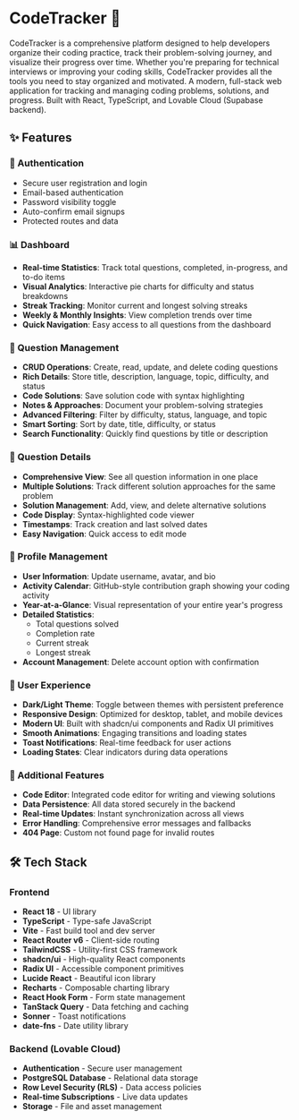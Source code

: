 # CodeTracker 🚀

CodeTracker is a comprehensive platform designed to help developers organize their coding practice, track their problem-solving journey, and visualize their progress over time. Whether you're preparing for technical interviews or improving your coding skills, CodeTracker provides all the tools you need to stay organized and motivated. A modern, full-stack web application for tracking and managing coding problems, solutions, and progress. Built with React, TypeScript, and Lovable Cloud (Supabase backend).

## ✨ Features

### 🔐 Authentication
- Secure user registration and login
- Email-based authentication
- Password visibility toggle
- Auto-confirm email signups
- Protected routes and data

### 📊 Dashboard
- **Real-time Statistics**: Track total questions, completed, in-progress, and to-do items
- **Visual Analytics**: Interactive pie charts for difficulty and status breakdowns
- **Streak Tracking**: Monitor current and longest solving streaks
- **Weekly & Monthly Insights**: View completion trends over time
- **Quick Navigation**: Easy access to all questions from the dashboard

### 📝 Question Management
- **CRUD Operations**: Create, read, update, and delete coding questions
- **Rich Details**: Store title, description, language, topic, difficulty, and status
- **Code Solutions**: Save solution code with syntax highlighting
- **Notes & Approaches**: Document your problem-solving strategies
- **Advanced Filtering**: Filter by difficulty, status, language, and topic
- **Smart Sorting**: Sort by date, title, difficulty, or status
- **Search Functionality**: Quickly find questions by title or description

### 🎯 Question Details
- **Comprehensive View**: See all question information in one place
- **Multiple Solutions**: Track different solution approaches for the same problem
- **Solution Management**: Add, view, and delete alternative solutions
- **Code Display**: Syntax-highlighted code viewer
- **Timestamps**: Track creation and last solved dates
- **Easy Navigation**: Quick access to edit mode

### 👤 Profile Management
- **User Information**: Update username, avatar, and bio
- **Activity Calendar**: GitHub-style contribution graph showing your coding activity
- **Year-at-a-Glance**: Visual representation of your entire year's progress
- **Detailed Statistics**:
  - Total questions solved
  - Completion rate
  - Current streak
  - Longest streak
- **Account Management**: Delete account option with confirmation

### 🎨 User Experience
- **Dark/Light Theme**: Toggle between themes with persistent preference
- **Responsive Design**: Optimized for desktop, tablet, and mobile devices
- **Modern UI**: Built with shadcn/ui components and Radix UI primitives
- **Smooth Animations**: Engaging transitions and loading states
- **Toast Notifications**: Real-time feedback for user actions
- **Loading States**: Clear indicators during data operations

### 🔧 Additional Features
- **Code Editor**: Integrated code editor for writing and viewing solutions
- **Data Persistence**: All data stored securely in the backend
- **Real-time Updates**: Instant synchronization across all views
- **Error Handling**: Comprehensive error messages and fallbacks
- **404 Page**: Custom not found page for invalid routes

## 🛠️ Tech Stack

### Frontend
- **React 18** - UI library
- **TypeScript** - Type-safe JavaScript
- **Vite** - Fast build tool and dev server
- **React Router v6** - Client-side routing
- **TailwindCSS** - Utility-first CSS framework
- **shadcn/ui** - High-quality React components
- **Radix UI** - Accessible component primitives
- **Lucide React** - Beautiful icon library
- **Recharts** - Composable charting library
- **React Hook Form** - Form state management
- **TanStack Query** - Data fetching and caching
- **Sonner** - Toast notifications
- **date-fns** - Date utility library

### Backend (Lovable Cloud)
- **Authentication** - Secure user management
- **PostgreSQL Database** - Relational data storage
- **Row Level Security (RLS)** - Data access policies
- **Real-time Subscriptions** - Live data updates
- **Storage** - File and asset management
